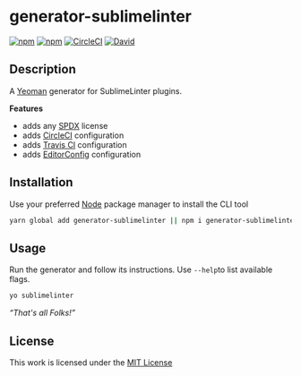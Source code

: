 # generator-sublimelinter

[![npm](https://flat.badgen.net/npm/license/generator-sublimelinter)](https://www.npmjs.org/package/generator-sublimelinter)
[![npm](https://flat.badgen.net/npm/v/generator-sublimelinter)](https://www.npmjs.org/package/generator-sublimelinter)
[![CircleCI](https://flat.badgen.net/circleci/github/idleberg/generator-sublimelinter)](https://circleci.com/gh/idleberg/generator-sublimelinter)
[![David](https://flat.badgen.net/david/dep/idleberg/generator-sublimelinter)](https://david-dm.org/idleberg/generator-sublimelinter)

## Description

A [Yeoman](http://yeoman.io/authoring/user-interactions.html) generator for SublimeLinter plugins.

**Features**

- adds any [SPDX](https://spdx.org/licenses/) license
- adds [CircleCI](https://circleci.com/) configuration
- adds [Travis CI](https://travis-ci.org/) configuration
- adds [EditorConfig](https://editorconfig.org/) configuration

## Installation

Use your preferred [Node](https://nodejs.org/) package manager to install the CLI tool

```sh
yarn global add generator-sublimelinter || npm i generator-sublimelinter -g
```

## Usage

Run the generator and follow its instructions. Use `--help`to list available flags.

```sh
yo sublimelinter
```

*“That's all Folks!”*

## License

This work is licensed under the [MIT License](https://opensource.org/licenses/MIT)
